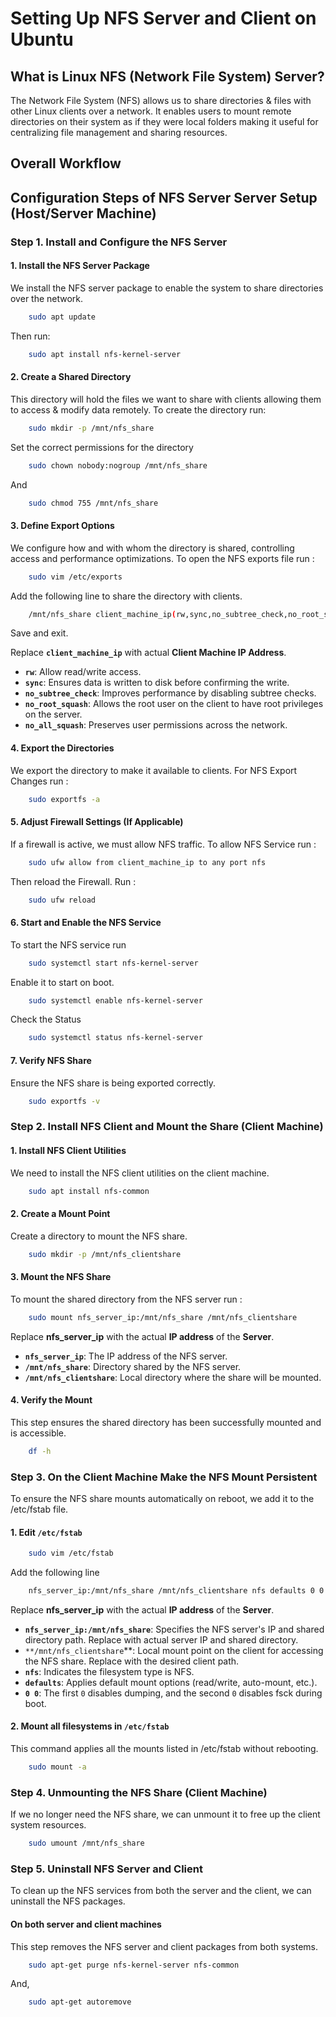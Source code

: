 # Setting Up NFS Server and Client on Ubuntu

## What is Linux NFS (Network File System) Server?
The Network File System (NFS) allows us to share directories & files with other Linux clients over a network. It enables users to mount remote directories on their system as if they were local folders making it useful for centralizing file management and sharing resources.

## Overall Workflow

## Configuration Steps of NFS Server Server Setup (Host/Server Machine)

### Step 1. Install and Configure the NFS Server
#### 1. **Install the NFS Server Package**
We install the NFS server package to enable the system to share directories over the network.
```bash
    sudo apt update
```
Then run:
```bash
    sudo apt install nfs-kernel-server
```
#### 2. **Create a Shared Directory**
This directory will hold the files we want to share with clients allowing them to access & modify data remotely.
To create the directory run:
```bash
    sudo mkdir -p /mnt/nfs_share
```
Set the correct permissions for the directory
```bash
    sudo chown nobody:nogroup /mnt/nfs_share
```
And
```bash
    sudo chmod 755 /mnt/nfs_share
```
#### 3. **Define Export Options**
We configure how and with whom the directory is shared, controlling access and performance optimizations.
To open the NFS exports file run :
```bash
    sudo vim /etc/exports
```
Add the following line to share the directory with clients. 
```bash
    /mnt/nfs_share client_machine_ip(rw,sync,no_subtree_check,no_root_squash,no_all_squash)
```
Save and exit.

Replace **`client_machine_ip`** with actual **Client Machine IP Address**.

- **`rw`**: Allow read/write access.
- **`sync`**: Ensures data is written to disk before confirming the write.
- **`no_subtree_check`**: Improves performance by disabling subtree checks.
- **`no_root_squash`**: Allows the root user on the client to have root privileges on the server.
- **`no_all_squash`**: Preserves user permissions across the network.
#### 4. **Export the Directories**
We export the directory to make it available to clients. For NFS Export Changes run :
```bash
    sudo exportfs -a
```
#### 5. **Adjust Firewall Settings (If Applicable)**
If a firewall is active, we must allow NFS traffic. To allow NFS Service run :
```bash
    sudo ufw allow from client_machine_ip to any port nfs
```
Then reload the Firewall. Run :
```bash
    sudo ufw reload
```
#### 6. **Start and Enable the NFS Service**
To start the NFS service run 
```bash
    sudo systemctl start nfs-kernel-server
```
Enable it to start on boot.
```bash
    sudo systemctl enable nfs-kernel-server
```
Check the Status
```bash
    sudo systemctl status nfs-kernel-server
```
#### 7. **Verify NFS Share**
Ensure the NFS share is being exported correctly.
```bash
    sudo exportfs -v
```
### Step 2. Install NFS Client and Mount the Share (Client Machine)
#### 1. **Install NFS Client Utilities**
We need to install the NFS client utilities on the client machine.
```bash
    sudo apt install nfs-common
```
#### 2. **Create a Mount Point**
Create a directory to mount the NFS share.
```bash
    sudo mkdir -p /mnt/nfs_clientshare
```
#### 3. **Mount the NFS Share**
To mount the shared directory from the NFS server run :
```bash
    sudo mount nfs_server_ip:/mnt/nfs_share /mnt/nfs_clientshare
```
Replace **nfs_server_ip** with the actual **IP address** of the **Server**.
- **`nfs_server_ip`**: The IP address of the NFS server.
- **`/mnt/nfs_share`**: Directory shared by the NFS server.
- **`/mnt/nfs_clientshare`**: Local directory where the share will be mounted.
#### 4. **Verify the Mount**
This step ensures the shared directory has been successfully mounted and is accessible.
```bash
    df -h
```
### Step 3. On the Client Machine Make the NFS Mount Persistent
To ensure the NFS share mounts automatically on reboot, we add it to the /etc/fstab file.
#### 1. Edit `/etc/fstab`
```bash
    sudo vim /etc/fstab
```
Add the following line
```bash
    nfs_server_ip:/mnt/nfs_share /mnt/nfs_clientshare nfs defaults 0 0
```
Replace **nfs_server_ip** with the actual **IP address** of the **Server**.

- **`nfs_server_ip:/mnt/nfs_share`**: Specifies the NFS server's IP and shared directory path. Replace with actual server IP and shared directory.
- `**/mnt/nfs_clientshare`**: Local mount point on the client for accessing the NFS share. Replace with the desired client path.
- **`nfs`**: Indicates the filesystem type is NFS.
- **`defaults`**: Applies default mount options (read/write, auto-mount, etc.).
- **`0 0`**: The first `0` disables dumping, and the second `0` disables fsck during boot.
#### 2. Mount all filesystems in `/etc/fstab`
This command applies all the mounts listed in /etc/fstab without rebooting.
```bash
    sudo mount -a
```
### Step 4. Unmounting the NFS Share (Client Machine)
If we no longer need the NFS share, we can unmount it to free up the client system resources.
```bash
    sudo umount /mnt/nfs_share
```
### Step 5. Uninstall NFS Server and Client
To clean up the NFS services from both the server and the client, we can uninstall the NFS packages.
#### On both server and client machines
This step removes the NFS server and client packages from both systems.
```bash
    sudo apt-get purge nfs-kernel-server nfs-common
```
And,
```bash
    sudo apt-get autoremove
```